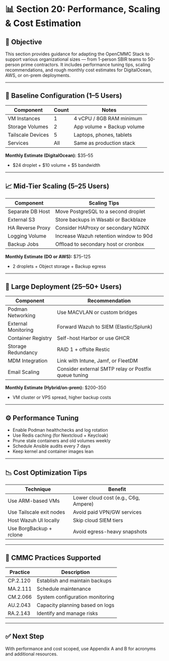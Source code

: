# 📊 Section 20: Performance, Scaling & Cost Estimation

## 🎯 Objective

This section provides guidance for adapting the OpenCMMC Stack to support various organizational sizes — from 1-person SBIR teams to 50-person prime contractors. It includes performance tuning tips, scaling recommendations, and rough monthly cost estimates for DigitalOcean, AWS, or on-prem deployments.

---

## 🧱 Baseline Configuration (1–5 Users)

| Component         | Count | Notes |
|------------------|-------|-------|
| VM Instances      | 1     | 4 vCPU / 8GB RAM minimum |
| Storage Volumes   | 2     | App volume + Backup volume |
| Tailscale Devices | 5     | Laptops, phones, tablets |
| Services          | All   | Same as production stack |

**Monthly Estimate (DigitalOcean):** $35–55  
- $24 droplet + $10 volume + $5 bandwidth

---

## 📈 Mid-Tier Scaling (5–25 Users)

| Component         | Scaling Tips |
|------------------|--------------|
| Separate DB Host | Move PostgreSQL to a second droplet |
| External S3      | Store backups in Wasabi or Backblaze |
| HA Reverse Proxy | Consider HAProxy or secondary NGINX |
| Logging Volume   | Increase Wazuh retention window to 90d |
| Backup Jobs      | Offload to secondary host or cronbox |

**Monthly Estimate (DO or AWS):** $75–125  
- 2 droplets + Object storage + Backup egress

---

## 🏢 Large Deployment (25–50+ Users)

| Component             | Recommendation |
|----------------------|----------------|
| Podman Networking     | Use MACVLAN or custom bridges |
| External Monitoring   | Forward Wazuh to SIEM (Elastic/Splunk) |
| Container Registry    | Self-host Harbor or use GHCR |
| Storage Redundancy    | RAID 1 + offsite Restic |
| MDM Integration       | Link with Intune, Jamf, or FleetDM |
| Email Scaling         | Consider external SMTP relay or Postfix queue tuning |

**Monthly Estimate (Hybrid/on-prem):** $200–350  
- VM cluster or VPS spread, higher backup costs

---

## ⚙️ Performance Tuning

- Enable Podman healthchecks and log rotation
- Use Redis caching (for Nextcloud + Keycloak)
- Prune stale containers and old volumes weekly
- Schedule Ansible audits every 7 days
- Keep kernel and container images lean

---

## 📉 Cost Optimization Tips

| Technique | Benefit |
|----------|---------|
| Use ARM-based VMs | Lower cloud cost (e.g., C6g, Ampere) |
| Use Tailscale exit nodes | Avoid paid VPN/GW services |
| Host Wazuh UI locally | Skip cloud SIEM tiers |
| Use BorgBackup + rclone | Avoid egress-heavy snapshots |

---

## 📜 CMMC Practices Supported

| Practice | Description |
|----------|-------------|
| CP.2.120 | Establish and maintain backups |
| MA.2.111 | Schedule maintenance |
| CM.2.066 | System configuration monitoring |
| AU.2.043 | Capacity planning based on logs |
| RA.2.143 | Identify and manage risks |

---

## ✅ Next Step

With performance and cost scoped, use Appendix A and B for acronyms and additional resources.
